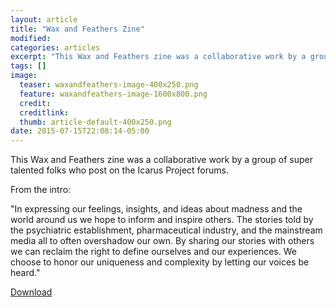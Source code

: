 ```yaml
---
layout: article
title: "Wax and Feathers Zine"
modified:
categories: articles
excerpt: "This Wax and Feathers zine was a collaborative work by a group of super talented folks who post on the Icarus Project forums: 'In expressing our feelings, insights, and ideas about madness and the world around us we hope to inform and inspire others.' "
tags: []
image:
  teaser: waxandfeathers-image-400x250.png
  feature: waxandfeathers-image-1600x800.png
  credit: 
  creditlink: 
  thumb: article-default-400x250.png
date: 2015-07-15T22:08:14-05:00
---
```


This Wax and Feathers zine was a collaborative work by a group of super talented folks who post on the Icarus Project forums.

From the intro:

"In expressing our feelings, insights, and ideas about madness and the world around us we hope to inform and inspire others. The stories told by the psychiatric establishment, pharmaceutical industry, and the mainstream media all to often overshadow our own. By sharing our stories with others we can reclaim the right to define ourselves and our experiences. We choose to honor our uniqueness and complexity by letting our voices be heard."

[Download](http://www.theicarusproject.net/files/waxandfeathers.pdf)